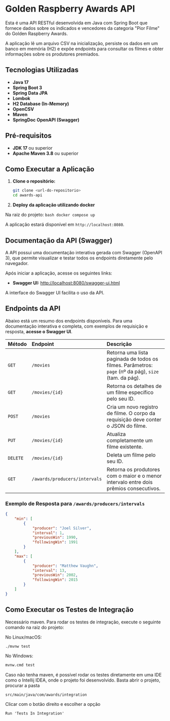 # Golden Raspberry Awards API

Esta é uma API RESTful desenvolvida em Java com Spring Boot que fornece dados sobre os indicados e vencedores da categoria "Pior Filme" do Golden Raspberry Awards.

A aplicação lê um arquivo CSV na inicialização, persiste os dados em um banco em memória (H2) e expõe endpoints para consultar os filmes e obter informações sobre os produtores premiados.

## Tecnologias Utilizadas

- **Java 17**
- **Spring Boot 3**
- **Spring Data JPA**
- **Lombok**
- **H2 Database (In-Memory)**
- **OpenCSV**
- **Maven**
- **SpringDoc OpenAPI (Swagger)**

## Pré-requisitos

- **JDK 17** ou superior
- **Apache Maven 3.8** ou superior

## Como Executar a Aplicação

1.  **Clone o repositório:**
    ```bash
    git clone <url-do-repositorio>
    cd awards-api
    ```
2. **Deploy da aplicação utilizando docker**
    
Na raiz do projeto:
    ```bash
    docker compose up
    ```
 
A aplicação estará disponível em `http://localhost:8080`.

## Documentação da API (Swagger)

A API possui uma documentação interativa gerada com Swagger (OpenAPI 3), que permite visualizar e testar todos os endpoints diretamente pelo navegador.

Após iniciar a aplicação, acesse os seguintes links:

-   **Swagger UI:** [http://localhost:8080/swagger-ui.html](http://localhost:8080/swagger-ui.html)

A interface do Swagger UI facilita o uso da API.

## Endpoints da API

Abaixo está um resumo dos endpoints disponíveis. Para uma documentação interativa e completa, com exemplos de requisição e resposta, **acesse o Swagger UI**.

| Método | Endpoint                               | Descrição                                                                                               |
| :----- | :------------------------------------- | :------------------------------------------------------------------------------------------------------ |
| `GET`    | `/movies`                              | Retorna uma lista paginada de todos os filmes. Parâmetros: `page` (nº da pág), `size` (tam. da pág).      |
| `GET`    | `/movies/{id}`                         | Retorna os detalhes de um filme específico pelo seu ID.                                                 |
| `POST`   | `/movies`                              | Cria um novo registro de filme. O corpo da requisição deve conter o JSON do filme.                      |
| `PUT`    | `/movies/{id}`                         | Atualiza completamente um filme existente.                                                              |
| `DELETE` | `/movies/{id}`                         | Deleta um filme pelo seu ID.                                                                            |
| `GET`    | `/awards/producers/intervals`          | Retorna os produtores com o maior e o menor intervalo entre dois prêmios consecutivos.                  |

### Exemplo de Resposta para `/awards/producers/intervals`

```json
{
    "min": [
        {
            "producer": "Joel Silver",
            "interval": 1,
            "previousWin": 1990,
            "followingWin": 1991
        }
    ],
    "max": [
        {
            "producer": "Matthew Vaughn",
            "interval": 13,
            "previousWin": 2002,
            "followingWin": 2015
        }
    ]
}
```

## Como Executar os Testes de Integração
Necessário maven.
Para rodar os testes de integração, execute o seguinte comando na raiz do projeto:

No Linux/macOS:
```bash
./mvnw test
```

No Windows:
```bash
mvnw.cmd test
```

Caso não tenha maven, é possível rodar os testes diretamente em uma IDE como o Intellij IDEA, onde o projeto foi desenvolvido.
Basta abrir o projeto, procurar a pasta 
```
src/main/java/com/awards/integration
```
Clicar com o botão direito e escolher a opção 
```
Run 'Tests In Integration'
```
